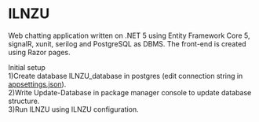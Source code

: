 # ILNZU
Web chatting application written on .NET 5 using Entity Framework Core 5, signalR, xunit, serilog and PostgreSQL as DBMS. The front-end is created using Razor pages. 

Initial setup<br /> 
1)Create database ILNZU_database in postgres (edit connection string in [appsettings.json](https://github.com/slavkokp/ILNZU/blob/master/ILNZU/ILNZU/appsettings.json)).<br /> 
2)Write Update-Database in package manager console to update database structure.<br /> 
3)Run ILNZU using ILNZU configuration.
